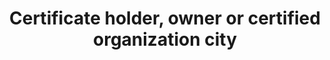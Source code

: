 ---
title: 'Certificate holder, owner or certified organization city'
field: 'is.certifiedOrganization.city'
slug: 'certification-certificate-holder-owner-or-certified-organization-city'
description: 'Complete name of a city or town in an address'
required: False
module: 'Certificate Holder, Owner or Certified organization'
cluster: 'Certification'
policy: 'Free value. Single value only.'
layout: 'home'
---